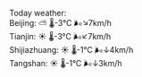 Today weather:  
Beijing: ⛅️  🌡️-3°C 🌬️↘7km/h  
Tianjin: ☀️ 🌡️-3°C 🌬️↙7km/h  
Shijiazhuang: ☀️ 🌡️-1°C 🌬️↓4km/h  
Tangshan: ☀️ 🌡️-1°C 🌬️↓3km/h  
